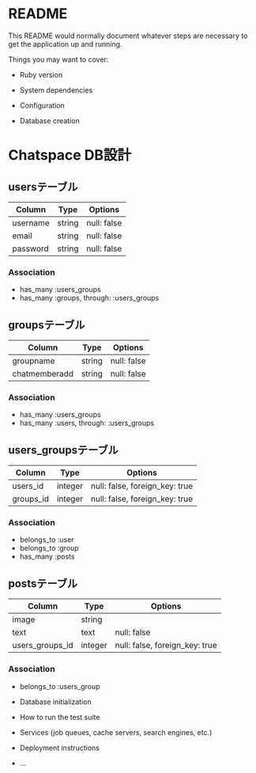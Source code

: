 # README

This README would normally document whatever steps are necessary to get the
application up and running.

Things you may want to cover:

* Ruby version

* System dependencies

* Configuration

* Database creation
#  Chatspace DB設計
##  usersテーブル
|Column|Type|Options|
|------|----|-------|
|username|string|null: false|
|email|string|null: false|
|password|string|null: false|
###  Association
- has_many :users_groups
- has_many  :groups,  through:  :users_groups

##  groupsテーブル
|Column|Type|Options|
|------|----|-------|
|groupname|string|null: false|
|chatmemberadd|string|null: false|
###  Association
- has_many :users_groups
- has_many  :users,  through:  :users_groups

##  users_groupsテーブル
|Column|Type|Options|
|------|----|-------|
|users_id|integer|null: false, foreign_key: true|
|groups_id|integer|null: false, foreign_key: true|
###  Association
- belongs_to :user
- belongs_to :group
- has_many :posts

##  postsテーブル
|Column|Type|Options|
|------|----|-------|
|image|string|
|text|text|null: false|
|users_groups_id|integer|null: false, foreign_key: true|
###  Association
- belongs_to :users_group

* Database initialization

* How to run the test suite

* Services (job queues, cache servers, search engines, etc.)

* Deployment instructions

* ...
